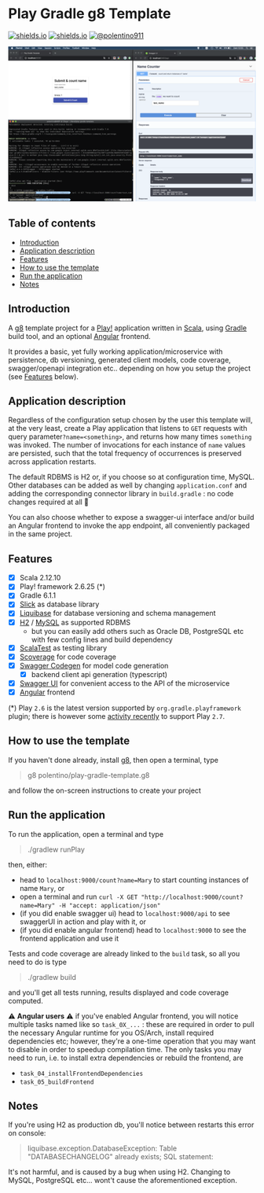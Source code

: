 Play Gradle g8 Template
=========================
[![shields.io](https://img.shields.io/badge/CONTRIBUTORS-WELCOME&lt;3-blueviolet)](https://creativecommons.org/publicdomain/zero/1.0/)
[![shields.io](http://img.shields.io/badge/LICENSE-CC0-blue.svg)](https://creativecommons.org/publicdomain/zero/1.0/)
[![@polentino911](https://img.shields.io/badge/VERSION-1.0.0-brightgreen.svg?logo=scala)](https://twitter.com/polentino911)

![Template examples](imgs/template_previews.png?raw=true "Template examples")


## Table of contents

 - [Introduction](#introduction)
 - [Application description](#application-description)
 - [Features](#features)
 - [How to use the template](#how-to-use-the-template)
 - [Run the application](#run-the-application)
 - [Notes](#notes)


## Introduction
A [g8](https://github.com/foundweekends/giter8.g8) template project for a [Play!](https://www.playframework.com/) application written
in [Scala](https://www.scala-lang.org/), using [Gradle](https://gradle.org/) build tool, and an optional [Angular](https://angular.io/)
frontend.

It provides a basic, yet fully working application/microservice with persistence, db versioning,
generated client models, code coverage, swagger/openapi integration etc.. depending on how you setup the project
(see [Features](#Features) below).


## Application description
Regardless of the configuration setup chosen by the user this template will, at the very least, create a Play application that listens to `GET` requests
with query parameter`?name=<something>`, and returns how many times `something` was invoked. The number of invocations for each
instance of `name` values are persisted, such that the total frequency of occurrences is preserved across application restarts.

The default RDBMS is H2 or, if you choose so at configuration time, MySQL. Other databases can be added as well by changing
`application.conf` and adding the corresponding connector library in `build.gradle` : no code changes required at all :tada:

You can also choose whether to expose a swagger-ui interface and/or build an Angular frontend to invoke the app endpoint,
all conveniently packaged in the same project.


## Features
 - [x] Scala 2.12.10
 - [x] Play! framework 2.6.25 (*)
 - [x] Gradle 6.1.1
 - [x] [Slick](http://scala-slick.org/) as database library
 - [x] [Liquibase](https://www.liquibase.org/) for database versioning and schema management
 - [x] [H2](https://www.h2database.com/html/main.html) / [MySQL](https://www.mysql.com/it) as supported RDBMS 
   - but you can easily add others such as Oracle DB, PostgreSQL etc with few config lines and build dependency
 - [x] [ScalaTest](http://www.scalatest.org/) as testing library
 - [x] [Scoverage](http://scoverage.org/) for code coverage
 - [x] [Swagger Codegen](https://github.com/swagger-api/swagger-codegen) for model code generation
   - [x] backend client api generation (typescript)
 - [x] [Swagger UI](https://github.com/swagger-api/swagger-ui) for convenient access to the API of
   the microservice
 - [x] [Angular](https://angular.io/) frontend

(*) Play `2.6` is the latest version supported by `org.gradle.playframework` plugin; there is however some
[activity recently](https://github.com/gradle/playframework/commit/ee20b323b1a79f85f8261621272e4743e6476968) 
to support Play `2.7`.


## How to use the template

If you haven't done already, install [g8](https://github.com/foundweekends/giter8.g8), then open a terminal,  type

> g8 polentino/play-gradle-template.g8

and follow the on-screen instructions to create your project


## Run the application

To run the application, open a terminal and type

> ./gradlew runPlay

then, either:
  - head to `localhost:9000/count?name=Mary` to start counting instances of name `Mary`, or
  - open a terminal and run `curl -X GET "http://localhost:9000/count?name=Mary" -H "accept: application/json"`
  - (if you did enable swagger ui) head to `localhost:9000/api` to see swaggerUI in action and play with it, or
  - (if you did enable angular frontend) head to `localhost:9000` to see the frontend application and use it

Tests and code coverage are already linked to the `build` task, so all you need to
do is type
> ./gradlew build

and you'll get all tests running, results displayed and code coverage computed.

:warning: **Angular users** :warning: if you've enabled Angular frontend, you will notice multiple tasks named like so
`task_0X_...` : these are required in order to pull the necessary Angular runtime for you OS/Arch, install required
dependencies etc; however, they're a one-time operation that you may want to disable in order to speedup compilation time.
The only tasks you may need to run, i.e. to install extra dependencies or rebuild the frontend, are
  - `task_04_installFrontendDependencies`
  - `task_05_buildFrontend`

## Notes

If you're using H2 as production db, you'll notice between restarts this error on console:
> liquibase.exception.DatabaseException: Table "DATABASECHANGELOG" already exists; SQL statement:

It's not harmful, and is caused by a bug when using H2. Changing to MySQL, PostgreSQL etc...
wont't cause the aforementioned exception.
